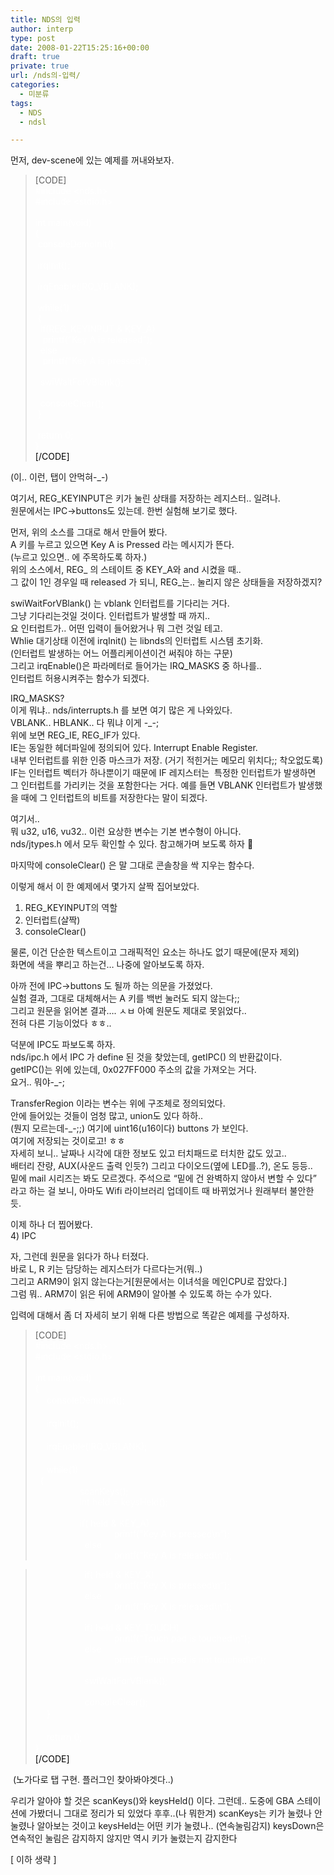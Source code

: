 ```yaml
---
title: NDS의 입력
author: interp
type: post
date: 2008-01-22T15:25:16+00:00
draft: true
private: true
url: /nds의-입력/
categories:
  - 미분류
tags:
  - NDS
  - ndsl

---
```

먼저, dev-scene에 있는 예제를 꺼내와보자.


  


> [CODE]<SPAN style="COLOR: #0000ff"><SPAN style="COLOR: #0000ff"><SPAN style="COLOR: #339900"><BR /></SPAN><FONT color=#000000><SPAN style="COLOR: #000000"><FONT color=#ffffff>#include <nds.h><BR />#include <stdio.h><BR />&nbsp;<BR />int main(void)<BR />{<BR />&nbsp;consoleDemoInit();<BR />&nbsp;<BR />&nbsp;irqInit();<BR />&nbsp; &nbsp; <BR />&nbsp;irqEnable(IRQ_VBLANK);<BR />&nbsp;<BR />&nbsp;while(1)<BR />&nbsp;{<BR />&nbsp; if(REG_KEYINPUT & KEY_A)<BR />&nbsp; &nbsp;printf(&#8220;Key A is released&#8221;);<BR />&nbsp; else<BR />&nbsp; &nbsp;printf(&#8220;Key A is pressed&#8221;);<BR />&nbsp;<BR />&nbsp; swiWaitForVBlank();<BR />&nbsp;<BR />&nbsp; consoleClear();<BR />&nbsp;}<BR />&nbsp;<BR />&nbsp;return 0;<BR />}<BR /></FONT>[/CODE]</SPAN></FONT></SPAN></SPAN>
  


(이.. 이런, 탭이 안먹혀-_-)  
  
여기서, REG_KEYINPUT은 키가 눌린 상태를 저장하는 레지스터.. 일려나.  
원문에서는 IPC->buttons도 있는데. 한번 실험해 보기로 했다.  
  
먼저, 위의 소스를 그대로 해서 만들어 봤다.  
A 키를 누르고 있으면 Key A is Pressed 라는 메시지가 뜬다.  
(누르고 있으면.. 에 주목하도록 하자.)  
위의 소스에서, REG_ 의 스테이트 중 KEY_A와 and 시켰을 때..  
그 값이 1인 경우일 때 released 가 되니, REG_는.. 눌리지 않은 상태들을 저장하겠지?  
  
swiWaitForVBlank() 는 vblank 인터럽트를 기다리는 거다.  
그냥 기다리는것일 것이다. 인터럽트가 발생할 때 까지..  
요 인터럽트가.. 어떤 입력이 들어왔거나 뭐 그런 것일 테고.  
Whlie 대기상태 이전에 irqInit() 는 libnds의 인터럽트 시스템 초기화.  
(인터럽트 발생하는 어느 어플리케이션이건 써줘야 하는 구문)  
그리고 irqEnable()은 파라메터로 들어가는 IRQ_MASKS 중 하나를..  
인터럽트 허용시켜주는 함수가 되겠다.  
  
IRQ_MASKS?  
이게 뭐냐.. nds/interrupts.h 를 보면 여기 많은 게 나와있다.  
VBLANK.. HBLANK.. 다 뭐냐 이게 -_-;  
위에 보면 REG\_IE, REG\_IF가 있다.  
IE는 동일한 헤더파일에 정의되어 있다. Interrupt Enable Register.  
내부 인터럽트를 위한 인증 마스크가 저장. (거기 적힌거는 메모리 위치다;; 착오없도록)  
IF는 인터럽트 벡터가 하나뿐이기 때문에 IF 레지스터는&nbsp; 특정한 인터럽트가 발생하면 그 인터럽트를 가리키는 것을 포함한다는 거다. 예를 들면 VBLANK 인터럽트가 발생했을 때에 그 인터럽트의 비트를 저장한다는 말이 되겠다.  
  
여기서..  
뭐 u32, u16, vu32.. 이런 요상한 변수는 기본 변수형이 아니다.  
nds/jtypes.h 에서 모두 확인할 수 있다. 참고해가며 보도록 하자 🙂  
  
마지막에 consoleClear() 은 말 그대로 콘솔창을 싹 지우는 함수다.  
  
  
이렇게 해서 이 한 예제에서 몇가지 살짝 집어보았다.  
1) REG_KEYINPUT의 역할  
2) 인터럽트(살짝)  
3) consoleClear()  
  
물론, 이건 단순한 텍스트이고 그래픽적인 요소는 하나도 없기 때문에(문자 제외)  
화면에 색을 뿌리고 하는건&#8230; 나중에 알아보도록 하자.  
  
아까 전에 IPC->buttons 도 될까 하는 의문을 가졌었다.  
실험 결과, 그대로 대체해서는 A 키를 백번 눌러도 되지 않는다;;  
그리고 원문을 읽어본 결과&#8230;. ㅅㅂ 아예 원문도 제대로 못읽었다..  
전혀 다른 기능이었다 ㅎㅎ..  
  
덕분에 IPC도 파보도록 하자.  
nds/ipc.h 에서 IPC 가 define 된 것을 찾았는데, getIPC() 의 반환값이다.  
getIPC()는 위에 있는데, 0x027FF000 주소의 값을 가져오는 거다.  
요거.. 뭐야-_-;  
  
TransferRegion 이라는 변수는 위에 구조체로 정의되었다.  
안에 들어있는 것들이 엄청 많고, union도 있다 하하..  
(뭔지 모르는데-_-;;) 여기에 uint16(u16이다) buttons 가 보인다.  
여기에 저장되는 것이로고! ㅎㅎ  
자세히 보니.. 날짜나 시각에 대한 정보도 있고 터치패드로 터치한 값도 있고..  
배터리 잔량, AUX(사운드 출력 인듯?) 그리고 다이오드(옆에 LED를..?), 온도 등등..  
밑에 mail 시리즈는 봐도 모르겠다. 주석으로 &#8220;밑에 건 완벽하지 않아서 변할 수 있다&#8221;  
라고 하는 걸 보니, 아마도 Wifi 라이브러리 업데이트 때 바뀌었거나 원래부터 불안한 듯.  
  
이제 하나 더 찝어봤다.  
4) IPC  
  
자, 그런데 원문을 읽다가 하나 터졌다.  
바로 L, R 키는 담당하는 레지스터가 다르다는거(뭐..)  
그리고 ARM9이 읽지 않는다는거[원문에서는 이녀석을 메인CPU로 잡았다.]  
그럼 뭐.. ARM7이 읽은 뒤에 ARM9이 알아볼 수 있도록 하는 수가 있다.  
  
입력에 대해서 좀 더 자세히 보기 위해 다른 방법으로 똑같은 예제를 구성하자.


  


> 
  
> 
> 
> [CODE]<FONT color=#ffffff><SPAN style="COLOR: #339900"><BR /></SPAN></FONT><SPAN style="COLOR: #000000"><FONT color=#ffffff>#include <nds.h><BR />#include <stdio.h><BR />&nbsp;<BR />int main(void)<BR />{<BR />　 consoleDemoInit();<BR />&nbsp;<BR />　 irqInit();<BR />&nbsp; &nbsp; <BR />　 irqEnable(IRQ_VBLANK);<BR />&nbsp;<BR />　 while(1)<BR />&nbsp; {<BR />&nbsp; &nbsp; &nbsp; &nbsp; &nbsp; &nbsp; &nbsp; &nbsp; &nbsp; scanKeys();<BR />&nbsp; &nbsp; &nbsp; &nbsp; &nbsp; &nbsp; &nbsp; &nbsp; &nbsp; int held = keysHeld();<BR />&nbsp; &nbsp; &nbsp; &nbsp; &nbsp; &nbsp; &nbsp; &nbsp; &nbsp; <BR />&nbsp; &nbsp; &nbsp; &nbsp; &nbsp; &nbsp; &nbsp; &nbsp; &nbsp; if( held & KEY_A)<BR />&nbsp; &nbsp; &nbsp; &nbsp; &nbsp; &nbsp; &nbsp; &nbsp; &nbsp; &nbsp; &nbsp; &nbsp; &nbsp; &nbsp; &nbsp; &nbsp; printf(&#8220;Key A is pressed\n&#8221;);<BR />&nbsp; &nbsp; &nbsp; &nbsp; &nbsp; &nbsp; &nbsp; &nbsp; &nbsp; &nbsp; else<BR />&nbsp; &nbsp; &nbsp; &nbsp; &nbsp; &nbsp; &nbsp; &nbsp; &nbsp; &nbsp; &nbsp; &nbsp; &nbsp; &nbsp; &nbsp; &nbsp; printf(&#8220;Key A is released\n&#8221;);</FONT></SPAN>
> 
> 
  
> 
> 
> <FONT color=#ffffff><SPAN style="COLOR: #000000"><FONT color=#ffffff>&nbsp; &nbsp; &nbsp; &nbsp; &nbsp; &nbsp; &nbsp; &nbsp; &nbsp; &nbsp; if( held & KEY_X)<BR />&nbsp; &nbsp; &nbsp; &nbsp; &nbsp; &nbsp; &nbsp; &nbsp; &nbsp; &nbsp; &nbsp; &nbsp; &nbsp; &nbsp; &nbsp; &nbsp; printf(&#8220;Key X is pressed\n&#8221;);<BR />&nbsp; &nbsp; &nbsp; &nbsp; &nbsp; &nbsp; &nbsp; &nbsp; &nbsp; &nbsp; else<BR />&nbsp; &nbsp; &nbsp; &nbsp; &nbsp; &nbsp; &nbsp; &nbsp; &nbsp; &nbsp; &nbsp; &nbsp; &nbsp; &nbsp; &nbsp; &nbsp; printf(&#8220;Key X is released\n&#8221;);<BR />&nbsp;<BR />&nbsp; &nbsp; &nbsp; &nbsp; &nbsp; &nbsp; &nbsp; &nbsp; &nbsp; &nbsp; if( held & KEY_TOUCH)<BR />&nbsp; &nbsp; &nbsp; &nbsp; &nbsp; &nbsp; &nbsp; &nbsp; &nbsp; &nbsp; &nbsp; &nbsp; &nbsp; &nbsp; &nbsp; &nbsp; printf(&#8220;Touch pad is touched\n&#8221;);<BR />&nbsp; &nbsp; &nbsp; &nbsp; &nbsp; &nbsp; &nbsp; &nbsp; &nbsp; &nbsp; else<BR />&nbsp; &nbsp; &nbsp; &nbsp; &nbsp; &nbsp; &nbsp; &nbsp; &nbsp; &nbsp; &nbsp; &nbsp; &nbsp; &nbsp; &nbsp; &nbsp; printf(&#8220;Touch pad is not touched\n&#8221;);<BR />&nbsp;<BR />&nbsp; &nbsp; &nbsp; &nbsp; &nbsp; &nbsp; &nbsp; &nbsp; &nbsp; &nbsp; swiWaitForVBlank();<BR />&nbsp;<BR />&nbsp; &nbsp; &nbsp; &nbsp; &nbsp; &nbsp; &nbsp; &nbsp; &nbsp; &nbsp; consoleClear();<BR />　 }<BR />&nbsp;<BR />　 return 0;<BR />}<BR /></FONT>[/CODE]</SPAN></FONT>

  
&nbsp;(노가다로 탭 구현. 플러그인 찾아봐야겟다..)   
  
우리가 알아야 할 것은 scanKeys()와 keysHeld() 이다. 그런데.. 도중에 GBA 스테이션에 가봤더니 그대로 정리가 되 있었다 후후..(나 뭐한겨) scanKeys는 키가 눌렸나 안눌렸나 알아보는 것이고 keysHeld는 어떤 키가 눌렸나.. (연속눌림감지) keysDown은 연속적인 눌림은 감지하지 않지만 역시 키가 눌렸는지 감지한다   
  
[ 이하 생략 ]